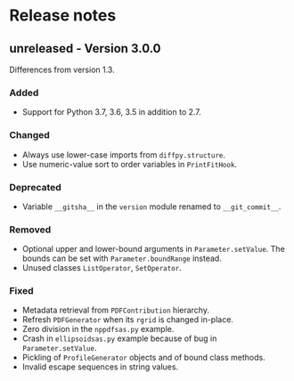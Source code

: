 # Release notes

## unreleased - Version 3.0.0

Differences from version 1.3.

### Added

- Support for Python 3.7, 3.6, 3.5 in addition to 2.7.

### Changed

- Always use lower-case imports from `diffpy.structure`.
- Use numeric-value sort to order variables in `PrintFitHook`.

### Deprecated

- Variable `__gitsha__` in the `version` module renamed to `__git_commit__`.

### Removed

- Optional upper and lower-bound arguments in `Parameter.setValue`.
  The bounds can be set with `Parameter.boundRange` instead.
- Unused classes `ListOperator`, `SetOperator`.

### Fixed

- Metadata retrieval from `PDFContribution` hierarchy.
- Refresh `PDFGenerator` when its `rgrid` is changed in-place.
- Zero division in the `nppdfsas.py` example.
- Crash in `ellipsoidsas.py` example because of bug in `Parameter.setValue`.
- Pickling of `ProfileGenerator` objects and of bound class methods.
- Invalid escape sequences in string values.
